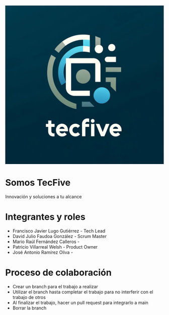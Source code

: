 ![logo](Logo.jpeg)
# Somos TecFive
Innovación y soluciones a tu alcance

# Integrantes y roles

* Francisco Javier Lugo Gutiérrez - Tech Lead
* David Julio Faudoa González - Scrum Master
* Mario Raúl Fernández Calleros - 
* Patricio Villarreal Welsh - Product Owner
* José Antonio Ramírez Oliva - 

# Proceso de colaboración

* Crear un branch para el trabajo a realizar
* Utilizar el branch hasta completar el trabajo para no interferir con el trabajo de otros
* Al finalizar el trabajo, hacer un pull request para integrarlo a main
* Borrar la branch
